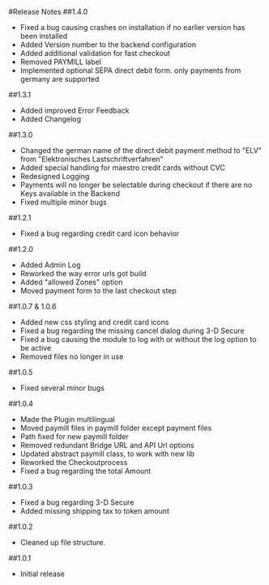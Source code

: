 #Release Notes
##1.4.0
- Fixed a bug causing crashes on installation if no earlier version has been installed
- Added Version number to the backend configuration
- Added additional validation for fast checkout
- Removed PAYMILL label
- Implemented optional SEPA direct debit form. only payments from germany are supported

##1.3.1
- Added improved Error Feedback
- Added Changelog

##1.3.0
- Changed the german name of the direct debit payment method to "ELV" from "Elektronisches Lastschriftverfahren"
- Added special handling for maestro credit cards without CVC
- Redesigned Logging
- Payments will no longer be selectable during checkout if there are no Keys available in the Backend
- Fixed multiple minor bugs

##1.2.1
- Fixed a bug regarding credit card icon behavior

##1.2.0
- Added Admin Log
- Reworked the way error urls got build
- Added "allowed Zones" option
- Moved payment form to the last checkout step

##1.0.7 & 1.0.6
- Added new css styling and credit card icons
- Fixed a bug regarding the missing cancel dialog during 3-D Secure
- Fixed a bug causing the module to log with or without the log option to be active
- Removed files no longer in use

##1.0.5
- Fixed several minor bugs

##1.0.4
- Made the Plugin multilingual
- Moved paymill files in paymill folder except payment files
- Path fixed for new paymill folder
- Removed redundant Bridge URL and API Url options
- Updated abstract paymill class, to work with new lib
- Reworked the Checkoutprocess
- Fixed a bug regarding the total Amount

##1.0.3
- Fixed a bug regarding 3-D Secure
- Added missing shipping tax to token amount

##1.0.2
- Cleaned up file structure.

##1.0.1
- Initial release